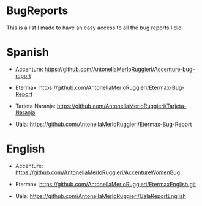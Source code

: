 # BugReports
This is a list I made to have an easy access to all the bug reports I did.

# Spanish
* Accenture:
https://github.com/AntonellaMerloRuggieri/Accenture-bug-report

* Etermax:
https://github.com/AntonellaMerloRuggieri/Etermax-Bug-Report

* Tarjeta Naranja:
https://github.com/AntonellaMerloRuggieri/Tarjeta-Naranja

* Uala:
https://github.com/AntonellaMerloRuggieri/Etermax-Bug-Report

# English
* Accenture:
https://github.com/AntonellaMerloRuggieri/AccentureWomenBug

* Etermax:
https://github.com/AntonellaMerloRuggieri/EtermaxEnglish.git

* Uala:
https://github.com/AntonellaMerloRuggieri/UalaReportEnglish


